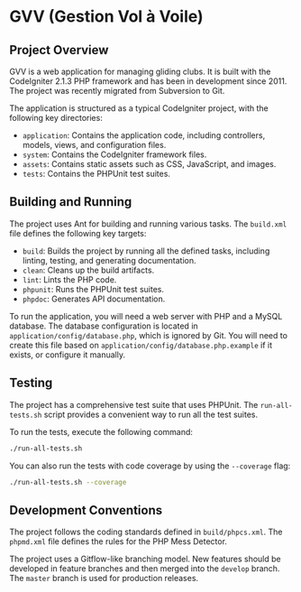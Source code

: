 # GVV (Gestion Vol à Voile)

## Project Overview

GVV is a web application for managing gliding clubs. It is built with the CodeIgniter 2.1.3 PHP framework and has been in development since 2011. The project was recently migrated from Subversion to Git.

The application is structured as a typical CodeIgniter project, with the following key directories:

*   `application`: Contains the application code, including controllers, models, views, and configuration files.
*   `system`: Contains the CodeIgniter framework files.
*   `assets`: Contains static assets such as CSS, JavaScript, and images.
*   `tests`: Contains the PHPUnit test suites.

## Building and Running

The project uses Ant for building and running various tasks. The `build.xml` file defines the following key targets:

*   `build`: Builds the project by running all the defined tasks, including linting, testing, and generating documentation.
*   `clean`: Cleans up the build artifacts.
*   `lint`: Lints the PHP code.
*   `phpunit`: Runs the PHPUnit test suites.
*   `phpdoc`: Generates API documentation.

To run the application, you will need a web server with PHP and a MySQL database. The database configuration is located in `application/config/database.php`, which is ignored by Git. You will need to create this file based on `application/config/database.php.example` if it exists, or configure it manually.

## Testing

The project has a comprehensive test suite that uses PHPUnit. The `run-all-tests.sh` script provides a convenient way to run all the test suites.

To run the tests, execute the following command:

```bash
./run-all-tests.sh
```

You can also run the tests with code coverage by using the `--coverage` flag:

```bash
./run-all-tests.sh --coverage
```

## Development Conventions

The project follows the coding standards defined in `build/phpcs.xml`. The `phpmd.xml` file defines the rules for the PHP Mess Detector.

The project uses a Gitflow-like branching model. New features should be developed in feature branches and then merged into the `develop` branch. The `master` branch is used for production releases.
